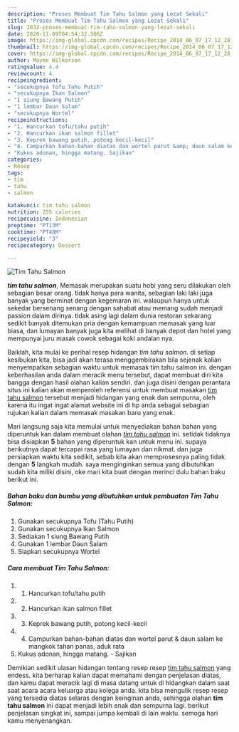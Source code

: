 ```yaml
---
description: "Proses Membuat Tim Tahu Salmon yang Lezat Sekali"
title: "Proses Membuat Tim Tahu Salmon yang Lezat Sekali"
slug: 2032-proses-membuat-tim-tahu-salmon-yang-lezat-sekali
date: 2020-11-09T04:54:32.506Z
image: https://img-global.cpcdn.com/recipes/Recipe_2014_06_07_17_12_28_622_1c843f_original_20131125_021235/751x532cq70/tim-tahu-salmon-foto-resep-utama.jpg
thumbnail: https://img-global.cpcdn.com/recipes/Recipe_2014_06_07_17_12_28_622_1c843f_original_20131125_021235/751x532cq70/tim-tahu-salmon-foto-resep-utama.jpg
cover: https://img-global.cpcdn.com/recipes/Recipe_2014_06_07_17_12_28_622_1c843f_original_20131125_021235/751x532cq70/tim-tahu-salmon-foto-resep-utama.jpg
author: Mayme Wilkerson
ratingvalue: 4.4
reviewcount: 4
recipeingredient:
- "secukupnya Tofu Tahu Putih"
- "secukupnya Ikan Salmon"
- "1 siung Bawang Putih"
- "1 lembar Daun Salam"
- "secukupnya Wortel"
recipeinstructions:
- "1. Hancurkan tofu/tahu putih"
- "2. Hancurkan ikan salmon fillet"
- "3. Keprek bawang putih, potong kecil-kecil"
- "4. Campurkan bahan-bahan diatas dan wortel parut &amp; daun salam ke mangkok tahan panas, aduk rata"
- "Kukus adonan, hingga matang. Sajikan"
categories:
- Resep
tags:
- tim
- tahu
- salmon

katakunci: tim tahu salmon 
nutrition: 255 calories
recipecuisine: Indonesian
preptime: "PT13M"
cooktime: "PT48M"
recipeyield: "3"
recipecategory: Dessert

---
```



![Tim Tahu Salmon](https://img-global.cpcdn.com/recipes/Recipe_2014_06_07_17_12_28_622_1c843f_original_20131125_021235/751x532cq70/tim-tahu-salmon-foto-resep-utama.jpg)

<b><i>tim tahu salmon</i></b>, Memasak merupakan suatu hobi yang seru dilakukan oleh sebagian besar orang. tidak hanya para wanita, sebagian laki laki juga banyak yang berminat dengan kegemaran ini. walaupun hanya untuk sekedar bersenang senang dengan sahabat atau memang sudah menjadi passion dalam dirinya. tidak asing lagi dalam dunia restoran sekarang sedikit banyak ditemukan pria dengan kemampuan memasak yang luar biasa, dan lumayan banyak juga kita melihat di banyak depot dan hotel yang mempunyai juru masak cowok sebagai koki andalan nya.



Baiklah, kita mulai ke perihal resep hidangan <i>tim tahu salmon</i>. di setiap kesibukan kita, bisa jadi akan terasa menggembirakan bila sejenak kalian menyempatkan sebagian waktu untuk memasak tim tahu salmon ini. dengan keberhasilan anda dalam meracik menu tersebut, dapat membuat diri kita bangga dengan hasil olahan kalian sendiri. dan juga disini dengan perantara situs ini kalian akan memperoleh referensi untuk membuat masakan <u>tim tahu salmon</u> tersebut menjadi hidangan yang enak dan sempurna, oleh karena itu ingat ingat alamat website ini di hp anda sebagai sebagian rujukan kalian dalam memasak masakan baru yang enak.


Mari langsung saja kita memulai untuk menyediakan bahan bahan yang diperuntuk kan dalam membuat olahan <u><i>tim tahu salmon</i></u> ini. setidak tidaknya bisa disiapkan <b>5</b> bahan yang diperuntuk kan untuk menu ini. supaya berikutnya dapat tercapai rasa yang lumayan dan nikmat. dan juga persiapkan waktu kita sedikit, sebab kita akan memprosesnya paling tidak dengan <b>5</b> langkah mudah. saya menginginkan semua yang dibutuhkan sudah kita miliki disini, oke mari kita buat dengan merinci dulu bahan baku berikut ini.

<!--inarticleads1-->

##### Bahan baku dan bumbu yang dibutuhkan untuk pembuatan Tim Tahu Salmon:

1. Gunakan secukupnya Tofu (Tahu Putih)
1. Gunakan secukupnya Ikan Salmon
1. Sediakan 1 siung Bawang Putih
1. Gunakan 1 lembar Daun Salam
1. Siapkan secukupnya Wortel




<!--inarticleads2-->

##### Cara membuat Tim Tahu Salmon:

1. 1. Hancurkan tofu/tahu putih
1. 2. Hancurkan ikan salmon fillet
1. 3. Keprek bawang putih, potong kecil-kecil
1. 4. Campurkan bahan-bahan diatas dan wortel parut &amp; daun salam ke mangkok tahan panas, aduk rata
1. Kukus adonan, hingga matang. - Sajikan




Demikian sedikit ulasan hidangan tentang resep resep <u>tim tahu salmon</u> yang endess. kita berharap kalian dapat memahami dengan penjelasan diatas, dan kamu dapat meracik lagi di masa datang untuk di hidangkan dalam saat saat acara acara keluarga atau kolega anda. kita bisa mengulik resep resep yang tersedia diatas selaras dengan keinginan anda, sehingga olahan <b>tim tahu salmon</b> ini dapat menjadi lebih enak dan sempurna lagi. berikut penjelasan singkat ini, sampai jumpa kembali di lain waktu. semoga hari kamu menyenangkan.
